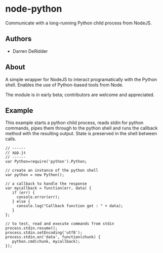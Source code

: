 node-python
===

Communicate with a long-running Python child process from NodeJS.

Authors
---
- Darren DeRidder

About
---
A simple wrapper for NodeJS to interact programatically with the Python shell. Enables the use of Python-based tools from Node.

The module is in early beta; contributors are welcome and appreciated.

Example
---
This example starts a python child process, reads stdin for python commands, pipes them through to the python shell and runs the callback method with the resulting output. State is preserved in the shell between calls.

    // ------
    // app.js
    // ------
    var Python=require('python').Python;
    
    // create an instance of the python shell
    var python = new Python();
    
    // a callback to handle the response
    var mycallback = function(err, data) {
       if (err) {
         console.error(err);
       } else {
         console.log("Callback function got : " + data);
       }
    };
    
    // to test, read and execute commands from stdin
    process.stdin.resume();
    process.stdin.setEncoding('utf8');
    process.stdin.on('data', function(chunk) {
       python.cmd(chunk, mycallback);
    });

